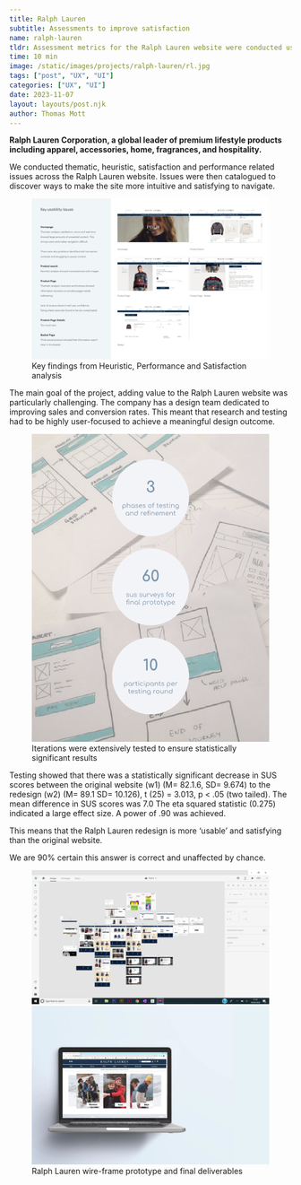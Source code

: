 ```yaml
---
title: Ralph Lauren
subtitle: Assessments to improve satisfaction
name: ralph-lauren
tldr: Assessment metrics for the Ralph Lauren website were conducted using expert review, satisfaction and performance assessments.
time: 10 min
image: /static/images/projects/ralph-lauren/rl.jpg
tags: ["post", "UX", "UI"]
categories: ["UX", "UI"]
date: 2023-11-07
layout: layouts/post.njk
author: Thomas Mott
---
```


**Ralph Lauren Corporation, a global leader of premium lifestyle products including apparel, accessories, home, fragrances, and hospitality.**

We conducted thematic, heuristic, satisfaction and performance related issues across the Ralph Lauren website. Issues were then catalogued to discover ways to make the site more intuitive and satisfying to navigate.

<figure>
	<img
		src="/static/images/projects/ralph-lauren/rl-an.png"
		alt="ralph lauren analysis"
		style="height: auto"
	/>
	<figcaption>
		Key findings from Heuristic, Performance and
		Satisfaction analysis
	</figcaption>
</figure>

The main goal of the project, adding value to the Ralph Lauren website was particularly challenging. The company has a design team dedicated to improving sales and conversion rates. This meant that research and testing had to be highly user-focused to achieve a meaningful design outcome.

<figure>
	<img
		src="/static/images/projects/ralph-lauren/rl-t.png"
		alt="user interviews"
		style="height: auto"
	/>
	<figcaption>
		Iterations were extensively tested to ensure
		statistically significant results
	</figcaption>
</figure>

Testing showed that there was a statistically significant decrease in SUS scores between the original website (w1) (M= 82.1.6, SD= 9.674) to the redesign (w2) (M= 89.1 SD= 10.126), t (25) = 3.013, p < .05 (two tailed). The mean difference in SUS scores was 7.0 The eta squared statistic (0.275) indicated a large effect size. A power of .90 was achieved.

This means that the Ralph Lauren redesign is more ‘usable’ and satisfying than the original website.

We are 90% certain this answer is correct and unaffected by chance.

<figure>
	<img
		src="/static/images/projects/ralph-lauren/rl-e.png"
		alt="ralph lauren wireframes"
	/>
	<img
		src="/static/images/projects/ralph-lauren/rl.jpg"
		alt="ralph lauren mock-up on laptop"
		style="height: auto"
	/>
	<figcaption>
		Ralph Lauren wire-frame prototype and final deliverables
	</figcaption>
</figure>
